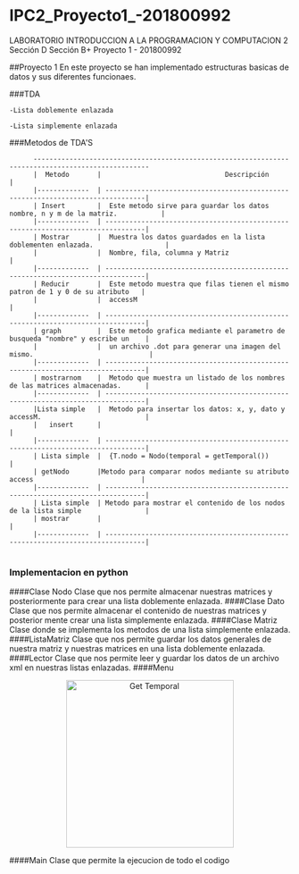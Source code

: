 # IPC2_Proyecto1_-201800992
LABORATORIO INTRODUCCION A LA PROGRAMACION Y COMPUTACION 2 Sección D
Sección B+
Proyecto 1 - 201800992


##Proyecto 1
En este proyecto se han implementado estructuras basicas de datos y sus diferentes funcionaes. 

###TDA

```
-Lista doblemente enlazada

-Lista simplemente enlazada

```

###Metodos de TDA'S
```
      ---------------------------------------------------------------------------------------------------
      |  Metodo       |                               Descripción                                       |
      |-------------  | --------------------------------------------------------------------------------|
      | Insert        |  Este metodo sirve para guardar los datos nombre, n y m de la matriz.           |
      |-------------  | --------------------------------------------------------------------------------|
      | Mostrar       |  Muestra los datos guardados en la lista doblementen enlazada.                  |
      |               |  Nombre, fila, columna y Matriz                                                 |
      |-------------  | --------------------------------------------------------------------------------|
      | Reducir       |  Este metodo muestra que filas tienen el mismo patron de 1 y 0 de su atributo   |
      |               |  accessM                                                                        |
      |-------------  | --------------------------------------------------------------------------------|
      | graph         |  Este metodo grafica mediante el parametro de busqueda "nombre" y escribe un    |
      |               |  un archivo .dot para generar una imagen del mismo.                             |
      |-------------  | --------------------------------------------------------------------------------|
      | mostrarnom    |  Metodo que muestra un listado de los nombres de las matrices almacenadas.      |
      |-------------  | --------------------------------------------------------------------------------|
      |Lista simple   |  Metodo para insertar los datos: x, y, dato y accessM.                          |
      |   insert      |                                                                                 |
      |-------------  | --------------------------------------------------------------------------------|
      | Lista simple  |  {T.nodo = Nodo(temporal = getTemporal())                                       |
      | getNodo       |Metodo para comparar nodos mediante su atributo access                           |
      |-------------  | --------------------------------------------------------------------------------|
      | Lista simple  | Metodo para mostrar el contenido de los nodos de la lista simple                |
      | mostrar       |                                                                                 |
      |-------------  | --------------------------------------------------------------------------------|
     

```

### Implementacion en python
####Clase Nodo
Clase que nos permite almacenar nuestras matrices y posteriormente para crear una lista doblemente enlazada.
####Clase Dato
Clase que nos permite almacenar el contenido de nuestras matrices y posterior mente crear una lista simplemente enlazada. 
####Clase Matriz
Clase donde se implementa los metodos de una lista simplemente enlazada. 
####ListaMatriz
Clase que nos permite guardar los datos generales de nuestra matriz y nuestras matrices en una lista doblemente enlazada. 
####Lector
Clase que nos permite leer y guardar los datos de un archivo xml en nuestras listas enlazadas.
####Menu

<p align="center">
  <img src="img/Menu.PNG" width="300" alt="Get Temporal">
</p>

####Main
Clase que permite la ejecucion de todo el codigo
